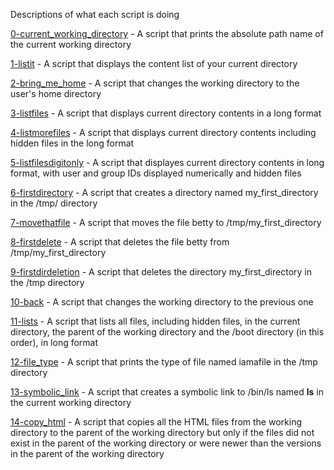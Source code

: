 Descriptions of what each script is doing


[0-current_working_directory](https://github.com/chelseyqc/holbertonschool-shell/blob/master/basics/0-current_working_directory) - A script that prints the absolute path name of the current working directory


[1-listit](https://github.com/chelseyqc/holbertonschool-shell/blob/master/basics/1-listit) - A script that displays the content list of your current directory


[2-bring_me_home](https://github.com/chelseyqc/holbertonschool-shell/blob/master/basics/2-bring_me_home) - A script that changes the working directory to the user's home directory


[3-listfiles](https://github.com/chelseyqc/holbertonschool-shell/blob/master/basics/3-listfiles) - A script that displays current directory contents in a long format


[4-listmorefiles](https://github.com/chelseyqc/holbertonschool-shell/blob/master/basics/4-listmorefiles) - A script that displays current directory contents including hidden files in the long format


[5-listfilesdigitonly](https://github.com/chelseyqc/holbertonschool-shell/blob/master/basics/5-listfilesdigitonly) - A script that displayes current directory contents in long format, with user and group IDs displayed numerically and hidden files


[6-firstdirectory](https://github.com/chelseyqc/holbertonschool-shell/blob/master/basics/6-firstdirectory) - A script that creates a directory named my_first_directory in the /tmp/ directory


[7-movethatfile](https://github.com/chelseyqc/holbertonschool-shell/blob/master/basics/7-movethatfile) - A script that moves the file betty to /tmp/my_first_directory


[8-firstdelete](https://github.com/chelseyqc/holbertonschool-shell/blob/master/basics/8-firstdelete) - A script that deletes the file betty from /tmp/my_first_directory


[9-firstdirdeletion](https://github.com/chelseyqc/holbertonschool-shell/blob/master/basics/9-firstdirdeletion) - A script that deletes the directory my_first_directory in the /tmp directory


[10-back](https://github.com/chelseyqc/holbertonschool-shell/blob/master/basics/10-back) - A script that changes the working directory to the previous one


[11-lists](https://github.com/chelseyqc/holbertonschool-shell/blob/master/basics/11-lists) - A script that lists all files, including hidden files, in the current directory, the parent of the working directory and the /boot directory (in this order), in long format


[12-file_type](https://github.com/chelseyqc/holbertonschool-shell/blob/master/basics/12-file_type) - A script that prints the type of file named iamafile in the /tmp directory


[13-symbolic_link](https://github.com/chelseyqc/holbertonschool-shell/blob/master/basics/13-symbolic_link) - A script that creates a symbolic link to /bin/ls named __ls__ in the current working directory


[14-copy_html](https://github.com/chelseyqc/holbertonschool-shell/blob/master/basics/14-copy_html) - A script that copies all the HTML files from the working directory to the parent of the working directory but only if the files did not exist in the parent of the working directory or were newer than the versions in the parent of the working directory
